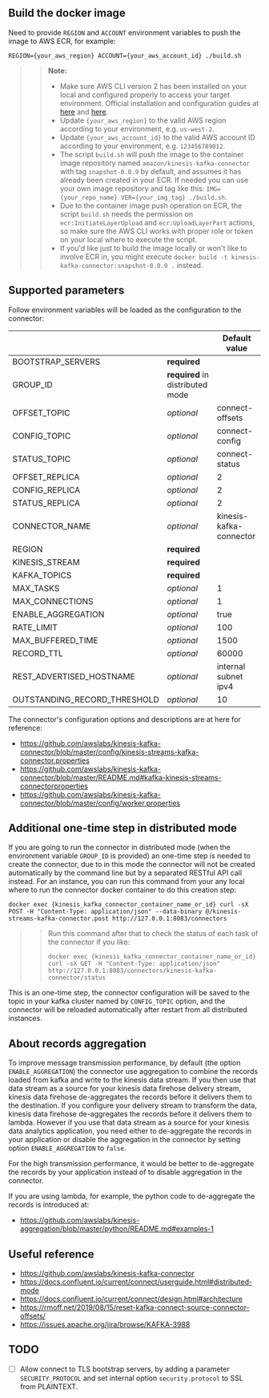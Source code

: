 ## Build the docker image

Need to provide `REGION` and `ACCOUNT` environment variables to push the image to AWS ECR, for example:

``REGION={your_aws_region} ACCOUNT={your_aws_account_id} ./build.sh``

>> **Note:**
>> - Make sure AWS CLI version 2 has been installed on your local and configured properly to access your target environment.
     Official installation and configuration guides at [here](https://docs.aws.amazon.com/cli/latest/userguide/install-cliv2.html) and [here](https://docs.aws.amazon.com/cli/latest/userguide/cli-chap-configure.html).
>> - Update `{your_aws_region}` to the valid AWS region according to your environment, e.g. `us-west-2`.
>> - Update `{your_aws_account_id}` to the valid AWS account ID according to your environment, e.g. `123456789012`.
>> - The script `build.sh` will push the image to the container image repository named `amazon/kinesis-kafka-connector` with tag `snapshot-0.0.9` by default, and assumes it has already been created in your ECR.
>>   If needed you can use your own image repository and tag like this: ``IMG={your_repo_name} VER={your_img_tag} ./build.sh``.
>> - Due to the container image push operation on ECR, the script `build.sh` needs the permission on `ecr:InitiateLayerUpload` and `ecr:UploadLayerPart` actions,
>>   so make sure the AWS CLI works with proper role or token on your local where to execute the script.
>> - If you'd like just to build the image locally or won't like to involve ECR in, you might execute `docker build -t kinesis-kafka-connector:snapshot-0.0.9 .` instead.

## Supported parameters

Follow environment variables will be loaded as the configuration to the connector:

|                            |                                |Default value          |
|----------------------------|--------------------------------|-----------------------|
|BOOTSTRAP_SERVERS           |**required**                    |                       |
|GROUP_ID                    |**required** in distributed mode|                       |
|OFFSET_TOPIC                |*optional*                      |connect-offsets        |
|CONFIG_TOPIC                |*optional*                      |connect-config         |
|STATUS_TOPIC                |*optional*                      |connect-status         |
|OFFSET_REPLICA              |*optional*                      |2                      |
|CONFIG_REPLICA              |*optional*                      |2                      |
|STATUS_REPLICA              |*optional*                      |2                      |
|CONNECTOR_NAME              |*optional*                      |kinesis-kafka-connector|
|REGION                      |**required**                    |                       |
|KINESIS_STREAM              |**required**                    |                       |
|KAFKA_TOPICS                |**required**                    |                       |
|MAX_TASKS                   |*optional*                      |1                      |
|MAX_CONNECTIONS             |*optional*                      |1                      |
|ENABLE_AGGREGATION          |*optional*                      |true                   |
|RATE_LIMIT                  |*optional*                      |100                    |
|MAX_BUFFERED_TIME           |*optional*                      |1500                   |
|RECORD_TTL                  |*optional*                      |60000                  |
|REST_ADVERTISED_HOSTNAME    |*optional*                      |internal subnet ipv4   |
|OUTSTANDING_RECORD_THRESHOLD|*optional*                      |10                     |

The connector's configuration options and descriptions are at here for reference:

- https://github.com/awslabs/kinesis-kafka-connector/blob/master/config/kinesis-streams-kafka-connector.properties
- https://github.com/awslabs/kinesis-kafka-connector/blob/master/README.md#kafka-kinesis-streams-connectorproperties
- https://github.com/awslabs/kinesis-kafka-connector/blob/master/config/worker.properties

## Additional one-time step in distributed mode

If you are going to run the connector in distributed mode (when the environment variable `GROUP_ID` is provided)
an one-time step is needed to create the connector, due to in this mode the connector will not be created automatically
by the command line but by a separated RESTful API call instead. For an instance, you can run this command
from your any local where to run the connector docker container to do this creation step:

``docker exec {kinesis_kafka_connector_container_name_or_id} curl -sX POST -H "Content-Type: application/json" --data-binary @/kinesis-streams-kafka-connector.post http://127.0.0.1:8083/connectors``

>> Run this command after that to check the status of each task of the connector if you like:
>>
>> ``docker exec {kinesis_kafka_connector_container_name_or_id} curl -sX GET -H "Content-Type: application/json" http://127.0.0.1:8083/connectors/kinesis-kafka-connector/status`` 

This is an one-time step, the connector configuration will be saved to the topic in your kafka cluster named by `CONFIG_TOPIC` option,
and the connector will be reloaded automatically after restart from all distributed instances.

## About records aggregation

To improve message transmission performance, by default (the option `ENABLE_AGGREGATION`) the connector use aggregation to combine the records loaded from kafka and write to the kinesis data stream.
If you then use that data stream as a source for your kinesis data firehose delivery stream, kinesis data firehose de-aggregates the records before it delivers them to the destination.
If you configure your delivery stream to transform the data, kinesis data firehose de-aggregates the records before it delivers them to lambda.
However if you use that data stream as a source for your kinesis data analytics application, you need either to de-aggregate the records in your application or disable the aggregation in the connector by setting option `ENABLE_AGGREGATION` to `false`.

For the high transmission performance, it would be better to de-aggregate the records by your application instead of to disable aggregation in the connector.

If you are using lambda, for example, the python code to de-aggregate the records is introduced at:

- https://github.com/awslabs/kinesis-aggregation/blob/master/python/README.md#examples-1

## Useful reference

- https://github.com/awslabs/kinesis-kafka-connector
- https://docs.confluent.io/current/connect/userguide.html#distributed-mode
- https://docs.confluent.io/current/connect/design.html#architecture
- https://rmoff.net/2019/08/15/reset-kafka-connect-source-connector-offsets/
- https://issues.apache.org/jira/browse/KAFKA-3988

## TODO

- [ ] Allow connect to TLS bootstrap servers, by adding a parameter `SECURITY_PROTOCOL` and set internal option `security.protocol` to SSL from PLAINTEXT.
